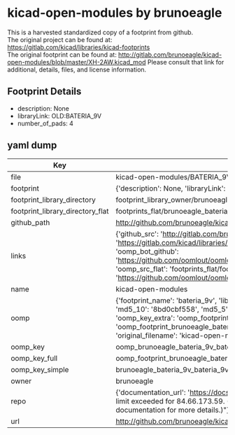 # kicad-open-modules by brunoeagle  
This is a harvested standardized copy of a footprint from github.  
The original project can be found at:  
https://gitlab.com/kicad/libraries/kicad-footprints  
The original footprint can be found at:
http://gitlab.com/brunoeagle/kicad-open-modules/blob/master/XH-2AW.kicad_mod
Please consult that link for additional, details, files, and license information.  
## Footprint Details
* description: None  
* libraryLink: OLD:BATERIA_9V  
* number_of_pads: 4  
## yaml dump  
| Key | Value |  
| --- | --- |  
| file | kicad-open-modules/BATERIA_9V.kicad_mod |  
| footprint | {'description': None, 'libraryLink': 'OLD:BATERIA_9V', 'number_of_pads': 4} |  
| footprint_library_directory | footprint_library_owner/brunoeagle_kicad-open-modules |  
| footprint_library_directory_flat | footprints_flat/brunoeagle_bateria_9v_bateria_9v/working |  
| github_path | http://github.com/brunoeagle/kicad-open-modules/blob/master/BATERIA_9V.kicad_mod |  
| links | {'github_src': 'http://gitlab.com/brunoeagle/kicad-open-modules/blob/master/XH-2AW.kicad_mod', 'github_src_repo': 'https://gitlab.com/kicad/libraries/kicad-footprints', 'oomp_bot': 'footprints/brunoeagle_bateria_9v_bateria_9v/working', 'oomp_bot_github': 'https://github.com/oomlout/oomlout_oomp_footprint_bot/tree/main/footprints/brunoeagle_bateria_9v_bateria_9v/working', 'oomp_src_flat': 'footprints_flat/footprints_flat/brunoeagle_bateria_9v_bateria_9v/working', 'oomp_src_flat_github': 'https://github.com/oomlout/oomlout_oomp_footprint_src/tree/main/footprints_flat/brunoeagle_bateria_9v_bateria_9v/working'} |  
| name | kicad-open-modules |  
| oomp | {'footprint_name': 'bateria_9v', 'library_name': 'bateria_9v_kicad_mod', 'md5': '8bd0cbf5582b4dfb46a64bf0f75c894b', 'md5_10': '8bd0cbf558', 'md5_5': '8bd0c', 'md5_6': '8bd0cb', 'oomp_key': 'oomp_brunoeagle_bateria_9v_bateria_9v', 'oomp_key_extra': 'oomp_footprint_brunoeagle_bateria_9v_bateria_9v', 'oomp_key_full': 'oomp_footprint_brunoeagle_bateria_9v_bateria_9v_8bd0cb', 'oomp_key_simple': 'brunoeagle_bateria_9v_bateria_9v', 'original_filename': 'kicad-open-modules/BATERIA_9V.kicad_mod', 'owner_name': 'brunoeagle'} |  
| oomp_key | oomp_brunoeagle_bateria_9v_bateria_9v |  
| oomp_key_full | oomp_footprint_brunoeagle_bateria_9v_bateria_9v |  
| oomp_key_simple | brunoeagle_bateria_9v_bateria_9v |  
| owner | brunoeagle |  
| repo | {'documentation_url': 'https://docs.github.com/rest/overview/resources-in-the-rest-api#rate-limiting', 'message': "API rate limit exceeded for 84.66.173.59. (But here's the good news: Authenticated requests get a higher rate limit. Check out the documentation for more details.)"} |  
| url | http://github.com/brunoeagle/kicad-open-modules |  

